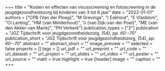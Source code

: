 +++
title = "Kosten en effecten van visusscreening en fotoscreening in de jeugdgezondheidszorg bij kinderen van 3 tot 6 jaar"
date = "2022-01-01"
authors = ["CPB {Van der Ploeg}", "M Grevinga", "I Eekhout", "E Vlasblom", "CI Lanting", "HM {van Minderhout}", "J {van Dijk-van der Poel}", "ME {van den Akker-van Marle}", "PH Verkerk"]
publication_types = ["2"]
publication = "JGZ Tijdschrift voor jeugdgezondheidszorg, (54), _pp. 60--70_"
publication_short = "JGZ Tijdschrift voor jeugdgezondheidszorg, (54), _pp. 60--70_"
abstract = ""
abstract_short = ""
image_preview = ""
selected = false
projects = []
tags = []
url_pdf = ""
url_preprint = ""
url_code = ""
url_dataset = ""
url_project = ""
url_slides = ""
url_video = ""
url_poster = ""
url_source = ""
math = true
highlight = true
[header]
image = ""
caption = ""
+++
